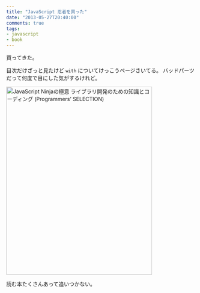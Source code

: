 ```yaml
---
title: "JavaScript 忍者を買った"
date: "2013-05-27T20:40:00"
comments: true
tags: 
- javascript
- book
---
```


買ってきた。

<!--more-->

目次だけざっと見たけど `with` についてけっこうページさいてる。
バッドパーツだって何度で目にした気がするけれど。

<a href="http://www.amazon.co.jp/JavaScript-Ninja%E3%81%AE%E6%A5%B5%E6%84%8F-%E3%83%A9%E3%82%A4%E3%83%96%E3%83%A9%E3%83%AA%E9%96%8B%E7%99%BA%E3%81%AE%E3%81%9F%E3%82%81%E3%81%AE%E7%9F%A5%E8%AD%98%E3%81%A8%E3%82%B3%E3%83%BC%E3%83%87%E3%82%A3%E3%83%B3%E3%82%B0-Programmers%E2%80%99-SELECTION/dp/4798128457%3FSubscriptionId%3D0AVSM5SVKRWTFMG7ZR82%26tag%3Dhikarock-22%26linkCode%3Dxm2%26camp%3D2025%26creative%3D165953%26creativeASIN%3D4798128457" target="_blank" title="JavaScript Ninjaの極意 ライブラリ開発のための知識とコーディング (Programmers’ SELECTION)"><img src="https://images-na.ssl-images-amazon.com/images/I/51wsFoSKrKL.jpg" width="388" height="500" alt="JavaScript Ninjaの極意 ライブラリ開発のための知識とコーディング (Programmers’ SELECTION)" /></a>

読む本たくさんあって追いつかない。

